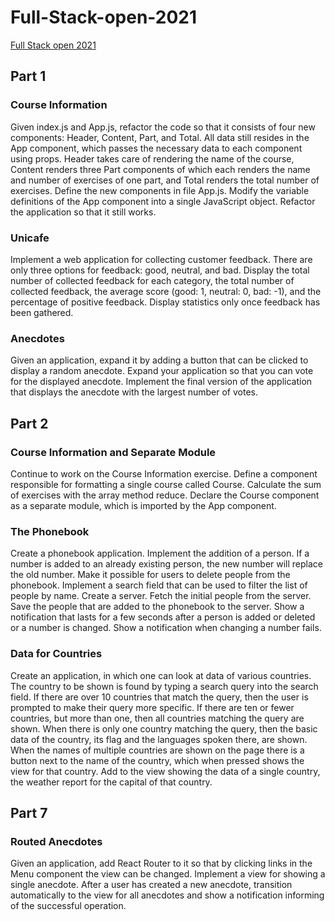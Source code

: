 # Full-Stack-open-2021
[Full Stack open 2021](https://fullstackopen.com/en/)

## Part 1
### Course Information
Given index.js and App.js, refactor the code so that it consists of four new components: Header, Content, Part, and Total. All data still resides in the App component, which passes the necessary data to each component using props. Header takes care of rendering the name of the course, Content renders three Part components of which each renders the name and number of exercises of one part, and Total renders the total number of exercises. Define the new components in file App.js. Modify the variable definitions of the App component into a single JavaScript object. Refactor the application so that it still works.

### Unicafe
Implement a web application for collecting customer feedback. There are only three options for feedback: good, neutral, and bad. Display the total number of collected feedback for each category, the total number of collected feedback, the average score (good: 1, neutral: 0, bad: -1), and the percentage of positive feedback. Display statistics only once feedback has been gathered.

### Anecdotes
Given an application, expand it by adding a button that can be clicked to display a random anecdote. Expand your application so that you can vote for the displayed anecdote. Implement the final version of the application that displays the anecdote with the largest number of votes.

## Part 2
### Course Information and Separate Module
Continue to work on the Course Information exercise. Define a component responsible for formatting a single course called Course. Calculate the sum of exercises with the array method reduce. Declare the Course component as a separate module, which is imported by the App component.

### The Phonebook
Create a phonebook application. Implement the addition of a person. If a number is added to an already existing person, the new number will replace the old number. Make it possible for users to delete people from the phonebook. Implement a search field that can be used to filter the list of people by name. Create a server. Fetch the initial people from the server. Save the people that are added to the phonebook to the server. Show a notification that lasts for a few seconds after a person is added or deleted or a number is changed. Show a notification when changing a number fails.

### Data for Countries
Create an application, in which one can look at data of various countries. The country to be shown is found by typing a search query into the search field. If there are over 10 countries that match the query, then the user is prompted to make their query more specific. If there are ten or fewer countries, but more than one, then all countries matching the query are shown. When there is only one country matching the query, then the basic data of the country, its flag and the languages spoken there, are shown. When the names of multiple countries are shown on the page there is a button next to the name of the country, which when pressed shows the view for that country. Add to the view showing the data of a single country, the weather report for the capital of that country.

## Part 7
### Routed Anecdotes
Given an application, add React Router to it so that by clicking links in the Menu component the view can be changed. Implement a view for showing a single anecdote. After a user has created a new anecdote, transition automatically to the view for all anecdotes and show a notification informing of the successful operation.
